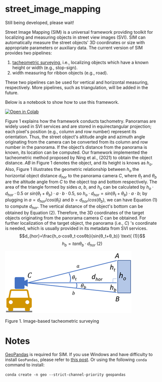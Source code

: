 # street_image_mapping

Still being developed, please wait!

Street Image Mapping (SIM) is a universal framework providing toolkit for localizing and measuring objects in street view images (SVI). SIM can automatically measure the street objects' 3D coordinates or size with appropriate parameters or auxiliary data. The current version of SIM provides two pipelines:
1) [tacheometric surveying](https://en.wikipedia.org/wiki/Tacheometry), i.e., localizing objects which have a known height or width (e.g., stop-sign).
2) width measuring for ribbon objects (e.g., road). 

These two pipelines can be used for vertical and horizontal measuring, respectively. More pipelines, such as triangulation, will be added in the future. 


Below is a notebook to show how to use this framework.


<a href="https://colab.research.google.com/drive/1sS1HmovMwxjax_0e8uqZm3Xtk-Xd-pef?usp=sharing" target="_parent"><img src="https://colab.research.google.com/assets/colab-badge.svg" alt="Open in Colab"/></a>
 
Figure 1 explains how the framework conducts tachometry. Panoramas are widely used in SVI services and are stored in equirectangular projection; each pixel's position (e.g., column and row number) represent its orientation. Thus, the street object's altitude angle and azimuth angle originating from the camera can be converted from its column and row number in the panorama. If the object’s distance from the panorama is known, its location can be computed. Our framework implemented the tacheometric method proposed by Ning et al., (2021) to obtain the object distance. $AB$ in Figure 1 denotes the object, and its height is knows as $h_o$. Also, Figure 1 illustrates the geometric relationship between $h_o$ the horizontal object distance $d_{hor}$  to the panorama camera $C$, where $\theta_t$ and $\theta_b$ are the altitude angle from $C$ to the object top and bottom respectively. 
The area of the triangle formed by sides $a$, $b$, and $h_o$ can be calculated by $h_o\cdot d_{hor}\cdot0.5$ or $sin\left(\theta_t+\theta_b\right)\cdot a\cdot b\cdot0.5$, so $h_o\cdot d_{hor}=sin\left(\theta_t+\theta_b\right)\cdot a\cdot b$; by plugging in $a=d_{hor}/cos\left(\theta_t\right)$ and $b=d_{hor}/cos\left(\theta_b\right)$, we can have Equation (1) to compute $d_{hor}$. The vertical distance of the object's bottom can be obtained by Equation (2). Therefore, the 3D coordinates of the target objects originating from the panorama camera $C$ can be obtained. For further localization of the target object, the panorama (i.e., $C$) 's coordinate is needed, which is usually provided in its metadata from SVI services.
$$d_{hor}=\frac{h_o⋅cosθ_t⋅cosθb}{sin(θ_t+θ_b)}    \text{       (1)}$$ 
$$h_b=tanθ_b·d_{hor}    \text{      (2)}$$


![img_2.png](doc_images/img_2.png)

Figure 1. Image-based tacheometric surveying
# Notes
[GeoPandas](https://geopandas.org/en/stable/) is required for SIM. If you use Windows and have difficulty to install `GeoPandas`, please refer to [this post](https://geoffboeing.com/2014/09/using-geopandas-windows/). Or using the following `conda` command to install:

`conda create -n geo --strict-channel-priority geopandas`